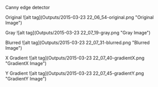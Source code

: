 Canny edge detector

Original
![alt tag](Outputs/2015-03-23 22_06_54-original.png "Original Image")

Gray
![alt tag](Outputs/2015-03-23 22_07_19-gray.png "Gray Image")

Blurred
![alt tag](Outputs/2015-03-23 22_07_31-blurred.png "Blurred Image")

X Gradient
![alt tag](Outputs/2015-03-23 22_07_40-gradientX.png "GradientX Image")

Y Gradient
![alt tag](Outputs/2015-03-23 22_07_45-gradientY.png "GradientY Image")


